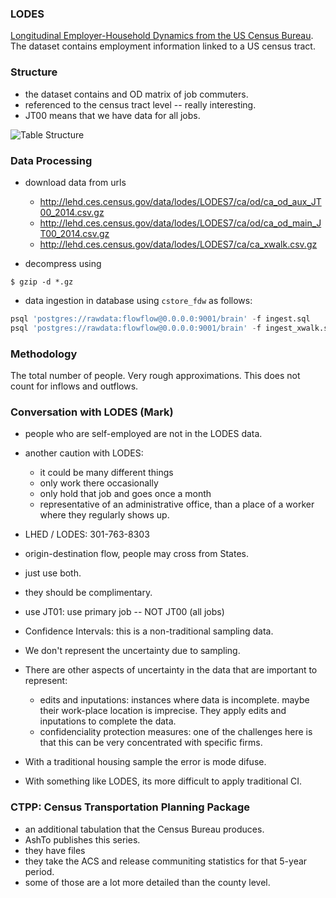 ### LODES
[Longitudinal Employer-Household Dynamics from the US Census Bureau](https://lehd.ces.census.gov/data/). The dataset contains employment information linked to a US census tract. 

### Structure
* the dataset contains and OD matrix of job commuters. 
* referenced to the census tract level -- really interesting.
* JT00 means that we have data for all jobs.

![Table Structure](,,/doc/structure.png)

### Data Processing
* download data from urls
	* http://lehd.ces.census.gov/data/lodes/LODES7/ca/od/ca_od_aux_JT00_2014.csv.gz
	* http://lehd.ces.census.gov/data/lodes/LODES7/ca/od/ca_od_main_JT00_2014.csv.gz
	* http://lehd.ces.census.gov/data/lodes/LODES7/ca/ca_xwalk.csv.gz

* decompress using

```
$ gzip -d *.gz
```

* data ingestion in database using `cstore_fdw` as follows: 

```sql
psql 'postgres://rawdata:flowflow@0.0.0.0:9001/brain' -f ingest.sql
psql 'postgres://rawdata:flowflow@0.0.0.0:9001/brain' -f ingest_xwalk.sql
```

### Methodology
The total number of people.
Very rough approximations.
This does not count for inflows and outflows.

### Conversation with LODES (Mark)
* people who are self-employed are not in the LODES data. 
* another caution with LODES: 
	* it could be many different things
	* only work there occasionally
	* only hold that job and goes once a month
	* representative of an administrative office, than
	  a place of a worker where they regularly shows up.
* LHED / LODES: 301-763-8303
* origin-destination flow, people may cross from States.
* just use both.
* they should be complimentary.

* use JT01: use primary job -- NOT JT00 (all jobs)

* Confidence Intervals: this is a non-traditional sampling data.
* We don't represent the uncertainty due to sampling. 
* There are other aspects of uncertainty in the data that are important to represent:
	* edits and inputations: instances where data is incomplete. maybe their work-place location
	  is imprecise. They apply edits and inputations to complete the data.
	* confidenciality protection measures: one of the challenges here is that 
	  this can be very concentrated with specific firms.
* With a traditional housing sample the error is mode difuse.
* With something like LODES, its more difficult to apply traditional CI.


### CTPP: Census Transportation Planning Package
* an additional tabulation that the Census Bureau produces.
* AshTo publishes this series.
* they have files 
* they take the ACS and release communiting statistics for that 5-year period. 
* some of those are a lot more detailed than the county level.

